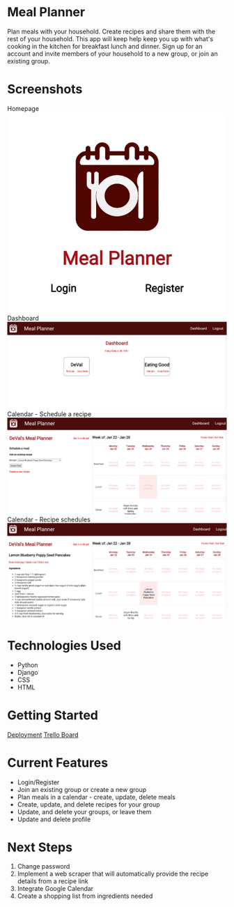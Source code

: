 # Meal Planner
Plan meals with your household. Create recipes and share them with the rest of your household. This app will keep help keep you up with what's cooking in the kitchen for breakfast lunch and dinner.
Sign up for an account and invite members of your household to a new group, or join an existing group.

# Screenshots
Homepage
![Homepage](main_app/static/images/screenshots/homepage.png)
Dashboard
![Dashboard](main_app/static/images/screenshots/dashboard.png)
Calendar - Schedule a recipe
![Calendar - Schedule a recipe](main_app/static/images/screenshots/calendar-schedule.png)
Calendar - Recipe schedules
![Calendar - Recipe schedules](main_app/static/images/screenshots/calendar-recipe.png)

# Technologies Used
- Python
- Django
- CSS
- HTML

# Getting Started
[Deployment](https://mealplanner-deploy-69aff832caa7.herokuapp.com/)
[Trello Board](https://trello.com/b/uFYfYMrn/sei-project-4-meal-planner)

# Current Features
- Login/Register
- Join an existing group or create a new group
- Plan meals in a calendar - create, update, delete meals
- Create, update, and delete recipes for your group
- Update, and delete your groups, or leave them
- Update and delete profile

# Next Steps
1. Change password
2. Implement a web scraper that will automatically provide the recipe details from a recipe link
3. Integrate Google Calendar
4. Create a shopping list from ingredients needed
